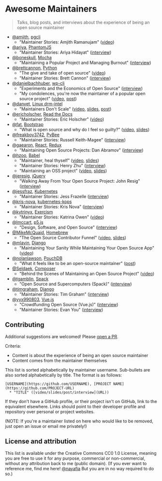 # Awesome Maintainers
> Talks, blog posts, and interviews about the experience of being an open source maintainer

* [@amjith](https://github.com/amjith), [pgcli](https://github.com/dbcli/pgcli)
  * "Maintainer Stories: Amjith Ramanujam" ([video](https://www.youtube.com/watch?v=paS09pRV8bY))
* [@ariya](https://github.com/ariya), [PhantomJS](https://github.com/ariya/phantomjs)
  * "Maintainer Stories: Ariya Hidayat" ([interview](https://github.com/open-source/stories/ariya))
* [@boneskull](https://github.com/boneskull), [Mocha](https://github.com/mochajs/mocha)
  * "Maintaining a Popular Project and Managing Burnout" ([interview](https://changelog.com/rfc/15))
* [@brettcannon](https://github.com/brettcannon), [Python](https://github.com/python)
  * "The give and take of open source" ([video](https://www.youtube.com/watch?v=y19s6vPpGXA))
  * "Maintainer Stories: Brett Cannon" ([interview](https://github.com/open-source/stories/brettcannon))
* [@danielbachhuber](https://github.com/danielbachhuber), [wp-cli](https://github.com/wp-cli/wp-cli)
  * "Experiments and the Economics of Open Source" ([interview](https://changelog.com/rfc/17))
  * "My condolences, you're now the maintainer of a popular open source project" ([video](https://www.youtube.com/watch?v=ll_lmDZUD4o), [post](https://danielbachhuber.com/2016/06/26/my-condolences-youre-now-the-maintainer-of-a-popular-open-source-project/))
* [@danvet](https://github.com/danvet), [Linux drm-intel](https://cgit.freedesktop.org/drm-intel)
  * "Maintainers Don't Scale" ([video](https://www.youtube.com/watch?v=KJ9Y0midtW4), [slides](http://blog.ffwll.ch/slides/lca-2017.pdf), [post](http://blog.ffwll.ch/2017/01/maintainers-dont-scale.html))
* [@ericholscher](https://github.com/ericholscher), [Read the Docs](https://github.com/rtfd/readthedocs.org)
  * "Maintainer Stories: Eric Holscher" ([video](https://www.youtube.com/watch?v=us_3IGG6leM&t=1s))
* [@fat](https://github.com/fat), [Bootstrap](https://github.com/twbs/bootstrap/)
  * "What is open source and why do I feel so guilty?" ([video](https://www.youtube.com/watch?v=UIDb6VBO9os), [slides](http://fat.github.io/slides-os-guilt/)) 
* [@freakboy3742](https://github.com/freakboy3742), [PyBee](https://github.com/pybee)
  * "Maintainer Stories: Russell Keith-Magee" ([interview](https://github.com/open-source/stories/freakboy3742))
* [@gaearon](https://github.com/gaearon), [React](https://github.com/facebook/react), [Redux](https://github.com/reactjs/redux)
  * "Maintaining Open Source Projects: Dan Abramov" ([interview](https://www.youtube.com/watch?v=-QbyRas7gUA))
* [@hzoo](https://github.com/hzoo), [Babel](https://github.com/babel/babel)
  * "Maintainer, heal thyself" ([video](https://www.youtube.com/watch?v=iFgSvLUzQSU), [slides](http://henryzoo.com/maintainer-heal-thyself/assets/player/KeynoteDHTMLPlayer.html#0))
  * "Maintainer Stories: Henry Zhu" ([interview](https://github.com/open-source/stories/hzoo))
  * "Maintaining an OSS project" ([video](https://www.youtube.com/watch?list=PL37ZVnwpeshFmAPr65sU2O5WMs7_CGjs_&v=_iToM2KC0QE), [slides](http://henryzoo.com/maintaining-an-oss-project/assets/player/KeynoteDHTMLPlayer.html#0))
* [@jeresig](https://github.com/jeresig), [jQuery](https://github.com/jquery/jquery)
  * "Walking Away From Your Open Source Project: John Resig" ([interview](https://www.youtube.com/watch?v=K9HGec2RA-Q))
* [@jessfraz](https://github.com/jessfraz), [Kubernetes](https://github.com/kubernetes)
  * "Maintainer Stories: Jess Frazelle ([interview](https://github.com/open-source/stories/jessfraz))
* [@kris-nova](https://github.com/kris-nova), [kubernetes-kops](https://github.com/kubernetes/kops)
  * "Maintainer Stories: Kris Nova" ([interview](https://github.com/open-source/stories/kris-nova))
* [@kytrinyx](https://github.com/kytrinyx), [Exercism](https://github.com/exercism)
  * "Maintainer Stories: Katrina Owen" ([video](https://www.youtube.com/watch?v=MjKwvdF7SrA))
* [@lmccart](https://github.com/lmccart), [p5.js](https://github.com/processing/p5.js)
  * "Design, Software, and Open Source" ([interview](https://changelog.com/rfc/19))
* [@MikeMcQuaid](https://github.com/mikemcquaid), [Homebrew](https://github.com/homebrew)
  * "The Open Source Contributor Funnel" ([video](https://www.youtube.com/watch?v=OsOZpF6LFcw), [slides](http://mikemcquaid.com/talks/the-open-source-contributor-funnel/))
* [@mlavin](https://github.com/mlavin), [Django](https://github.com/django/django)
  * "Maintaining Your Sanity While Maintaining Your Open Source App" ([video](https://www.youtube.com/watch?v=xgWFTrXn0_U))
* [@nolanlawson](https://github.com/nolanlawson), [PouchDB](https://github.com/pouchdb/pouchdb) 
  * "What it feels like to be an open-source maintainer" ([post](https://nolanlawson.com/2017/03/05/what-it-feels-like-to-be-an-open-source-maintainer/))
* [@Seldaek](https://github.com/Seldaek), [Composer](https://github.com/composer/composer)
  * "Behind the Scenes of Maintaining an Open Source Project" ([video](https://www.youtube.com/watch?v=Ci_I0ATr748))
* [@tgamblin](https://github.com/tgamblin), [Spack](https://github.com/spack/spack)
  * "Open Source and Supercomputers (Spack)" ([interview](https://changelog.com/rfc/13))
* [@timgraham](https://github.com/timgraham), [Django](https://www.djangoproject.com/)
  * "Maintainer Stories: Tim Graham" ([interview](https://github.com/open-source/stories/timgraham))
* [@yyx990803](https://github.com/yyx990803), [Vue.js](https://github.com/vuejs)
  * "Crowdfunding Open Source (Vue.js)" ([interview](https://changelog.com/rfc/12))
  * "Maintainer Stories: Evan You" ([interview](https://github.com/open-source/stories/yyx990803))

## Contributing
Additional suggestions are welcomed! Please [open a PR](https://github.com/nayafia/awesome-maintainers/pulls).

Criteria:
* Content is about the experience of being an open source maintainer
* Content comes from the maintainer themselves

This list is sorted alphabetically by maintainer username. Sub-bullets are also sorted alphabetically by title. The format is as follows:

```
[USERNAME](https://github.com/USERNAME), [PROJECT NAME](https://github.com/PROJECT-URL)
  * "TITLE" ([video/slides/post/interview](URL))
```

If they don't have a GitHub profile, or their project isn't on GitHub, link to the equivalent elsewhere. Links should point to their developer profile and repository over personal or project websites.

(NOTE: If you're a maintainer listed on here who would like to be removed, just open an issue or email me privately!)

## License and attribution
This list is available under the Creative Commons CC0 1.0 License, meaning you are free to use it for any purpose, commercial or non-commercial, without any attribution back to me (public domain). (If you ever want to reference me, find me here! [@nayafia](http://twitter.com/nayafia) But you are in no way required to do so.)
